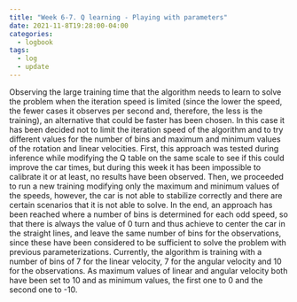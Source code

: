 ```yaml
---
title: "Week 6-7. Q learning - Playing with parameters"
date: 2021-11-8T19:28:00-04:00
categories:
  - logbook
tags:
  - log
  - update
---
```


Observing the large training time that the algorithm needs to learn to solve the problem when the iteration speed is limited (since the lower the speed, the fewer cases it observes per second and, therefore, the less is the training), an alternative that could be faster has been chosen.
In this case it has been decided not to limit the iteration speed of the algorithm and to try different values for the number of bins and maximum and minimum values of the rotation and linear velocities. First, this approach was tested during inference while modifying the Q table on the same scale to see if this could improve the car times, but during this week it has been impossible to calibrate it or at least, no results have been observed. Then, we proceeded to run a new training modifying only the maximum and minimum values of the speeds, however, the car is not able to stabilize correctly and there are certain scenarios that it is not able to solve. In the end, an approach has been reached where a number of bins is determined for each odd speed, so that there is always the value of 0 turn and thus achieve to center the car in the straight lines, and leave the same number of bins for the observations, since these have been considered to be sufficient to solve the problem with previous parameterizations.
Currently, the algorithm is training with a number of bins of 7 for the linear velocity, 7 for the angular velocity and 10 for the observations. As maximum values of linear and angular velocity both have been set to 10 and as minimum values, the first one to 0 and the second one to -10.